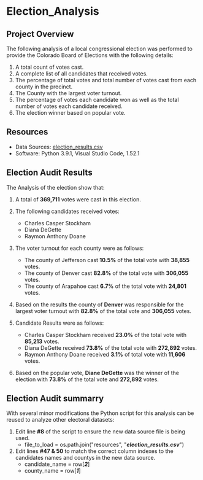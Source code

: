 # Election_Analysis

## Project Overview
The following analysis of a local congressional election was performed to provide the Colorado Board of Elections with the following details:

1. A total count of votes cast.
2. A complete list of all candidates that received votes.
3. The percentage of total votes and total number of votes cast from each county in the precinct.
4. The County with the largest voter turnout.
5. The percentage of votes each candidate won as well as the total number of votes each candidate received.
6. The election winner based on popular vote.

## Resources 
- Data Sources: [election_results.csv](resources/election_results.csv)
- Software: Python 3.9.1, Visual Studio Code, 1.52.1

## Election Audit Results
The Analysis of the election show that:

1. A total of **369,711** votes were cast in this election.

2. The following candidates received votes:
   - Charles Casper Stockham
   - Diana DeGette
   - Raymon Anthony Doane

3. The voter turnout for each county were as follows:
   - The county of Jefferson cast **10.5%** of the total vote with **38,855** votes.
   - The county of Denver cast **82.8%** of the total vote with **306,055** votes.
   - The county of Arapahoe cast **6.7%** of the total vote with **24,801** votes.
   
4. Based on the results the county of **Denver** was responsible for the largest voter turnout with **82.8%** of the total vote and **306,055** votes.

5. Candidate Results were as follows:
   - Charles Casper Stockham received **23.0%** of the total vote with **85,213** votes.
   - Diana DeGette received **73.8%** of the total vote with **272,892** votes.
   - Raymon Anthony Doane received **3.1%** of total vote with **11,606** votes.

6. Based on the popular vote, **Diane DeGette** was the winner of the election with **73.8%** of the total vote and **272,892** votes.

## Election Audit summarry
With several minor modifications the Python script for this analysis can be reused to analyze other electoral datasets:
1. Edit line **#8** of the script to ensure the new data source file is being used.
   - file_to_load = os.path.join("resources", "***election_results.csv***")
2. Edit lines **#47 & 50** to match the correct column indexes to the candidates names and countys in the new data source.
   - candidate_name = row[***2***]
   - county_name = row[***1***]
